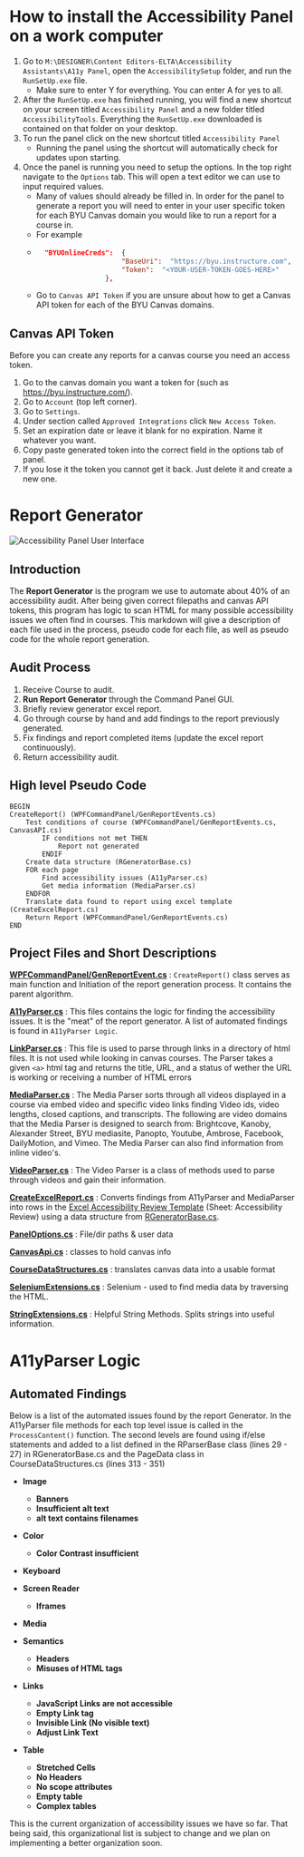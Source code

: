 # How to install the Accessibility Panel on a work computer

1.	Go to `M:\DESIGNER\Content Editors·ELTA\Accessibility Assistants\A11y Panel`, open the `AccessibilitySetup` folder, and run the `RunSetUp.exe` file.
     - Make sure to enter Y for everything. You can enter A for yes to all.
2.  After the `RunSetUp.exe` has finished running, you will find a new shortcut on your screen titled `Accessibility Panel` and a new folder titled `AccessibilityTools`. Everything the `RunSetUp.exe` downloaded is contained on that folder on your desktop.
3.	To run the panel click on the new shortcut titled `Accessibility Panel`
    - Running the panel using the shortcut will automatically check for updates upon starting.
4.	Once the panel is running you need to setup the options. In the top right navigate to the `Options` tab. This will open a text editor we can use to input required values.
    - Many of values should already be filled in. In order for the panel to generate a report you will need to enter in your user specific token for each BYU Canvas domain you would like to run a report for a course in.
    - For example
    - ```json
        "BYUOnlineCreds":  {
                           "BaseUri":  "https://byu.instructure.com",
                           "Token":  "<YOUR-USER-TOKEN-GOES-HERE>"
                       },
      ```
    - Go to `Canvas API Token` if you are unsure about how to get a Canvas API token for each of the BYU Canvas domains.


## Canvas API Token

Before you can create any reports for a canvas course you need an access token. 
1.	Go to the canvas domain you want a token for (such as https://byu.instructure.com/).
2.	Go to `Account` (top left corner).
3.	Go to `Settings`.
4.	Under section called `Approved Integrations` click `New Access Token`.
5.	Set an expiration date or leave it blank for no expiration. Name it whatever you want.
6.	Copy paste generated token into the correct field in the options tab of panel.
7.	If you lose it the token you cannot get it back. Just delete it and create a new one.

# Report Generator

![Accessibility Panel User Interface](assets/images/GUI.png)

## Introduction

The **Report Generator** is the program we use to automate about 40% of an accessibility audit. After being given correct filepaths and canvas API tokens, this program has logic to scan HTML for many possible accessibility issues we often find in courses. This markdown will give a description of each file used in the process, pseudo code for each file, as well as pseudo code for the whole report generation.

## Audit Process

1. Receive Course to audit.
2. **Run Report Generator** through the Command Panel GUI.
3. Briefly review generator excel report.
4. Go through course by hand and add findings to the report previously generated.
5. Fix findings and report completed items (update the excel report continuously).
6. Return accessibility audit.

## High level Pseudo Code

```
BEGIN
CreateReport() (WPFCommandPanel/GenReportEvents.cs)
    Test conditions of course (WPFCommandPanel/GenReportEvents.cs, CanvasAPI.cs)
        IF conditions not met THEN
            Report not generated
        ENDIF
    Create data structure (RGeneratorBase.cs)
    FOR each page
        Find accessibility issues (A11yParser.cs)
        Get media information (MediaParser.cs)
    ENDFOR
    Translate data found to report using excel template (CreateExcelReport.cs)
    Return Report (WPFCommandPanel/GenReportEvents.cs)
END
```

## Project Files and Short Descriptions

**[WPFCommandPanel/GenReportEvent.cs](WPFCommandPanel/GenReportEvents.cs)**
: `CreateReport()` class serves as main function and Initiation of the report generation process. It contains the parent algorithm.

**[A11yParser.cs](ReportGeneratorProj/A11yParser.cs)**
: This files contains the logic for finding the accessibility issues. It is the "meat" of the report generator. A list of automated findings is found in `A11yParser Logic`.

**[LinkParser.cs](ReportGeneratorProj/LinkParser.cs)**
: This file is used to parse through links in a directory of html files. It is not used while looking in canvas courses. The Parser takes a given `<a>` html tag and returns the title, URL, and a status of wether the URL is working or receiving a number of HTML errors

**[MediaParser.cs](ReportGeneratorProj/MediaParser.cs)**
: The Media Parser sorts through all videos displayed in a course via embed video and specific video links finding Video ids, video lengths, closed captions, and transcripts. The following are video domains that the Media Parser is designed to search from: Brightcove, Kanoby, Alexander Street, BYU mediasite, Panopto, Youtube, Ambrose, Facebook, DailyMotion, and Vimeo. The Media Parser can also find information from inline video's.

**[VideoParser.cs](ReportGeneratorProj/VideoParser.cs)**
: The Video Parser is a class of methods used to parse through videos and gain their information.

**[CreateExcelReport.cs](ReportGeneratorProj/CreateExcelReport.cs)**
: Converts findings from A11yParser and MediaParser into rows in the [Excel Accessibility Review Template](CAR%20-%20Accessibility%20Review%20Template.xlsx) (Sheet: Accessibility Review) using a data structure from [RGeneratorBase.cs](source/RGeneratorBase.cs).

**[PanelOptions.cs](ReportGeneratorProj/PanelOptions.cs)**
: File/dir paths & user data

**[CanvasApi.cs](ReportGeneratorProj/CanvasApi.cs)**
: classes to hold canvas info

**[CourseDataStructures.cs](ReportGeneratorProj/CourseDataStructures.cs)**
: translates canvas data into a usable format

**[SeleniumExtensions.cs](ReportGeneratorProj/SeleniumExtentions.cs)**
: Selenium - used to find media data by traversing the HTML.

**[StringExtensions.cs](ReportGeneratorProj/StringExtentions.cs)**
: Helpful String Methods. Splits strings into useful information.

# A11yParser Logic

## Automated Findings

Below is a list of the automated issues found by the report Generator. In the A11yParser file methods for each top level issue is called in the `ProcessContent()` function. The second levels are found using if/else statements and added to a list defined in the RParserBase class (lines 29 - 27) in RGeneratorBase.cs and the PageData class in CourseDataStructures.cs (lines 313 - 351)

- **Image**
  - **Banners**
  - **Insufficient alt text**
  - **alt text contains filenames**

- **Color**
  - **Color Contrast insufficient**

- **Keyboard**

- **Screen Reader**
  - **Iframes**

- **Media**

- **Semantics**
  - **Headers**
  - **Misuses of HTML tags**

- **Links**
  - **JavaScript Links are not accessible**
  - **Empty Link tag**
  - **Invisible Link (No visible text)**
  - **Adjust Link Text**

- **Table**
  - **Stretched Cells**
  - **No Headers**
  - **No scope attributes**
  - **Empty table**
  - **Complex tables**

This is the current organization of accessibility issues we have so far. That being said, this organizational list is subject to change and we plan on implementing a better organization soon.
